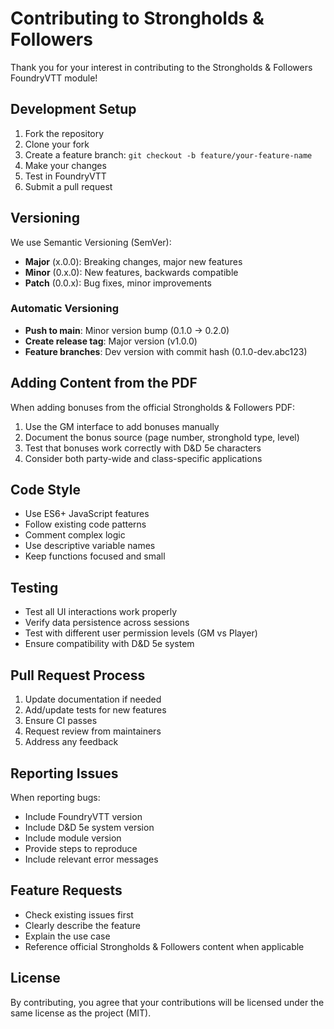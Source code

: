 # Contributing to Strongholds & Followers

Thank you for your interest in contributing to the Strongholds & Followers FoundryVTT module!

## Development Setup

1. Fork the repository
2. Clone your fork
3. Create a feature branch: `git checkout -b feature/your-feature-name`
4. Make your changes
5. Test in FoundryVTT
6. Submit a pull request

## Versioning

We use Semantic Versioning (SemVer):
- **Major** (x.0.0): Breaking changes, major new features
- **Minor** (0.x.0): New features, backwards compatible
- **Patch** (0.0.x): Bug fixes, minor improvements

### Automatic Versioning
- **Push to main**: Minor version bump (0.1.0 → 0.2.0)
- **Create release tag**: Major version (v1.0.0)
- **Feature branches**: Dev version with commit hash (0.1.0-dev.abc123)

## Adding Content from the PDF

When adding bonuses from the official Strongholds & Followers PDF:

1. Use the GM interface to add bonuses manually
2. Document the bonus source (page number, stronghold type, level)
3. Test that bonuses work correctly with D&D 5e characters
4. Consider both party-wide and class-specific applications

## Code Style

- Use ES6+ JavaScript features
- Follow existing code patterns
- Comment complex logic
- Use descriptive variable names
- Keep functions focused and small

## Testing

- Test all UI interactions work properly
- Verify data persistence across sessions
- Test with different user permission levels (GM vs Player)
- Ensure compatibility with D&D 5e system

## Pull Request Process

1. Update documentation if needed
2. Add/update tests for new features
3. Ensure CI passes
4. Request review from maintainers
5. Address any feedback

## Reporting Issues

When reporting bugs:
- Include FoundryVTT version
- Include D&D 5e system version
- Include module version
- Provide steps to reproduce
- Include relevant error messages

## Feature Requests

- Check existing issues first
- Clearly describe the feature
- Explain the use case
- Reference official Strongholds & Followers content when applicable

## License

By contributing, you agree that your contributions will be licensed under the same license as the project (MIT).